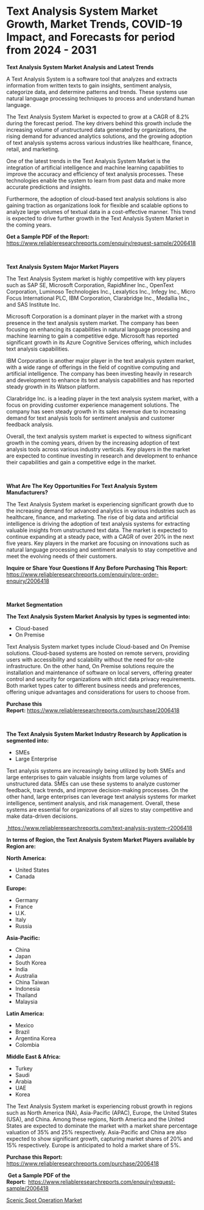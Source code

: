 <p><h1>Text Analysis System Market Growth, Market Trends, COVID-19 Impact, and Forecasts for period from 2024 - 2031</h1></p><p><strong>Text Analysis System Market Analysis and Latest Trends</strong></p>
<p><p>A Text Analysis System is a software tool that analyzes and extracts information from written texts to gain insights, sentiment analysis, categorize data, and determine patterns and trends. These systems use natural language processing techniques to process and understand human language.</p><p>The Text Analysis System Market is expected to grow at a CAGR of 8.2% during the forecast period. The key drivers behind this growth include the increasing volume of unstructured data generated by organizations, the rising demand for advanced analytics solutions, and the growing adoption of text analysis systems across various industries like healthcare, finance, retail, and marketing.</p><p>One of the latest trends in the Text Analysis System Market is the integration of artificial intelligence and machine learning capabilities to improve the accuracy and efficiency of text analysis processes. These technologies enable the system to learn from past data and make more accurate predictions and insights.</p><p>Furthermore, the adoption of cloud-based text analysis solutions is also gaining traction as organizations look for flexible and scalable options to analyze large volumes of textual data in a cost-effective manner. This trend is expected to drive further growth in the Text Analysis System Market in the coming years.</p></p>
<p><strong>Get a Sample PDF of the Report:&nbsp;</strong> <a href="https://www.reliableresearchreports.com/enquiry/request-sample/2006418">https://www.reliableresearchreports.com/enquiry/request-sample/2006418</a></p>
<p>&nbsp;</p>
<p><strong>Text Analysis System Major Market Players</strong></p>
<p><p>The Text Analysis System market is highly competitive with key players such as SAP SE, Microsoft Corporation, RapidMiner Inc., OpenText Corporation, Luminoso Technologies Inc., Lexalytics Inc., Infegy Inc., Micro Focus International PLC, IBM Corporation, Clarabridge Inc., Medallia Inc., and SAS Institute Inc.</p><p>Microsoft Corporation is a dominant player in the market with a strong presence in the text analysis system market. The company has been focusing on enhancing its capabilities in natural language processing and machine learning to gain a competitive edge. Microsoft has reported significant growth in its Azure Cognitive Services offering, which includes text analysis capabilities.</p><p>IBM Corporation is another major player in the text analysis system market, with a wide range of offerings in the field of cognitive computing and artificial intelligence. The company has been investing heavily in research and development to enhance its text analysis capabilities and has reported steady growth in its Watson platform.</p><p>Clarabridge Inc. is a leading player in the text analysis system market, with a focus on providing customer experience management solutions. The company has seen steady growth in its sales revenue due to increasing demand for text analysis tools for sentiment analysis and customer feedback analysis.</p><p>Overall, the text analysis system market is expected to witness significant growth in the coming years, driven by the increasing adoption of text analysis tools across various industry verticals. Key players in the market are expected to continue investing in research and development to enhance their capabilities and gain a competitive edge in the market.</p></p>
<p>&nbsp;</p>
<p><strong>What Are The Key Opportunities For Text Analysis System Manufacturers?</strong></p>
<p><p>The Text Analysis System market is experiencing significant growth due to the increasing demand for advanced analytics in various industries such as healthcare, finance, and marketing. The rise of big data and artificial intelligence is driving the adoption of text analysis systems for extracting valuable insights from unstructured text data. The market is expected to continue expanding at a steady pace, with a CAGR of over 20% in the next five years. Key players in the market are focusing on innovations such as natural language processing and sentiment analysis to stay competitive and meet the evolving needs of their customers.</p></p>
<p><strong>Inquire or Share Your Questions If Any Before Purchasing This Report:</strong> <a href="https://www.reliableresearchreports.com/enquiry/pre-order-enquiry/2006418">https://www.reliableresearchreports.com/enquiry/pre-order-enquiry/2006418</a></p>
<p>&nbsp;</p>
<p><strong>Market Segmentation</strong></p>
<p><strong>The Text Analysis System Market Analysis by types is segmented into:</strong></p>
<p><ul><li>Cloud-based</li><li>On Premise</li></ul></p>
<p><p>Text Analysis System market types include Cloud-based and On Premise solutions. Cloud-based systems are hosted on remote servers, providing users with accessibility and scalability without the need for on-site infrastructure. On the other hand, On Premise solutions require the installation and maintenance of software on local servers, offering greater control and security for organizations with strict data privacy requirements. Both market types cater to different business needs and preferences, offering unique advantages and considerations for users to choose from.</p></p>
<p><strong>Purchase this Report:&nbsp;</strong><a href="https://www.reliableresearchreports.com/purchase/2006418">https://www.reliableresearchreports.com/purchase/2006418</a></p>
<p>&nbsp;</p>
<p><strong>The Text Analysis System Market Industry Research by Application is segmented into:</strong></p>
<p><ul><li>SMEs</li><li>Large Enterprise</li></ul></p>
<p><p>Text analysis systems are increasingly being utilized by both SMEs and large enterprises to gain valuable insights from large volumes of unstructured data. SMEs can use these systems to analyze customer feedback, track trends, and improve decision-making processes. On the other hand, large enterprises can leverage text analysis systems for market intelligence, sentiment analysis, and risk management. Overall, these systems are essential for organizations of all sizes to stay competitive and make data-driven decisions.</p></p>
<p><a href="https://www.reliableresearchreports.com/text-analysis-system-r2006418">&nbsp;https://www.reliableresearchreports.com/text-analysis-system-r2006418</a></p>
<p><strong>In terms of Region, the Text Analysis System Market Players available by Region are:</strong></p>
<p>
    <p> <strong> North America: </strong>
        <ul>
            <li>United States</li>
            <li>Canada</li>
        </ul>
        </p> 
    <p> <strong> Europe: </strong>
        <ul>
            <li>Germany</li>
            <li>France</li>
            <li>U.K.</li>
            <li>Italy</li>
            <li>Russia</li>
        </ul>
        </p> 
    <p> <strong> Asia-Pacific: </strong>
        <ul>
            <li>China</li>
            <li>Japan</li>
            <li>South Korea</li>
            <li>India</li>
            <li>Australia</li>
            <li>China Taiwan</li>
            <li>Indonesia</li>
            <li>Thailand</li>
            <li>Malaysia</li>
        </ul>
        </p> 
    <p> <strong> Latin America: </strong>
        <ul>
            <li>Mexico</li>
            <li>Brazil</li>
            <li>Argentina Korea</li>
            <li>Colombia</li>
        </ul>
        </p> 
    <p> <strong> Middle East & Africa: </strong>
        <ul>
            <li>Turkey</li>
            <li>Saudi</li>
            <li>Arabia</li>
            <li>UAE</li>
            <li>Korea</li>
        </ul>
    </p>
    </p>
<p><p>The Text Analysis System market is experiencing robust growth in regions such as North America (NA), Asia-Pacific (APAC), Europe, the United States (USA), and China. Among these regions, North America and the United States are expected to dominate the market with a market share percentage valuation of 35% and 25% respectively. Asia-Pacific and China are also expected to show significant growth, capturing market shares of 20% and 15% respectively. Europe is anticipated to hold a market share of 5%.</p></p>
<p><strong>Purchase this Report: </strong><a href="https://www.reliableresearchreports.com/purchase/2006418">https://www.reliableresearchreports.com/purchase/2006418</a></p>
<p>&nbsp;<strong>Get a Sample PDF of the Report:&nbsp;&nbsp;</strong><a href="https://www.reliableresearchreports.com/enquiry/request-sample/2006418">https://www.reliableresearchreports.com/enquiry/request-sample/2006418</a></p>
<p><strong></strong></p>
<p><p><a href="https://github.com/NaomieConner2023/Market-Research-Report-List-1/blob/main/scenic-spot-operation-market.md">Scenic Spot Operation Market</a></p></p>